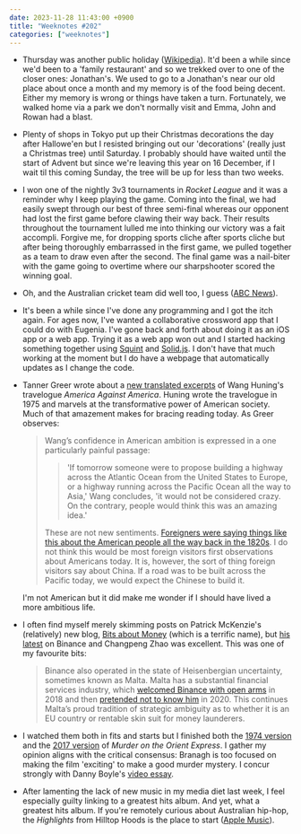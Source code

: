 ```yaml
---
date: 2023-11-28 11:43:00 +0900
title: "Weeknotes #202"
categories: ["weeknotes"]
---
```


- Thursday was another public holiday ([Wikipedia](https://en.wikipedia.org/wiki/Labor_Thanksgiving_Day)). It'd been a while since we'd been to a 'family restaurant' and so we trekked over to one of the closer ones: Jonathan's. We used to go to a Jonathan's near our old place about once a month and my memory is of the food being decent. Either my memory is wrong or things have taken a turn. Fortunately, we walked home via a park we don't normally visit and Emma, John and Rowan had a blast.

- Plenty of shops in Tokyo put up their Christmas decorations the day after Hallowe'en but I resisted bringing out our 'decorations' (really just a Christmas tree) until Saturday. I probably should have waited until the start of Advent but since we're leaving this year on 16 December, if I wait til this coming Sunday, the tree will be up for less than two weeks.

- I won one of the nightly 3v3 tournaments in _Rocket League_ and it was a reminder why I keep playing the game. Coming into the final, we had easily swept through our best of three semi-final whereas our opponent had lost the first game before clawing their way back. Their results throughout the tournament lulled me into thinking our victory was a fait accompli. Forgive me, for dropping sports cliche after sports cliche but after being thoroughly embarrassed in the first game, we pulled together as a team to draw even after the second. The final game was a nail-biter with the game going to overtime where our sharpshooter scored the winning goal.

- Oh, and the Australian cricket team did well too, I guess ([ABC News](https://www.abc.net.au/news/2023-11-19/live-updates-cricket-world-cup-final-india-vs-australia/103124084)).

- It's been a while since I've done any programming and I got the itch again. For ages now, I've wanted a collaborative crossword app that I could do with Eugenia. I've gone back and forth about doing it as an iOS app or a web app. Trying it as a web app won out and I started hacking something together using [Squint](https://github.com/squint-cljs/squint) and [Solid.js](https://www.solidjs.com). I don't have that much working at the moment but I do have a webpage that automatically updates as I change the code.

- Tanner Greer wrote about a [new translated excerpts](https://scholars-stage.org/wang-huning-and-the-eternal-return-to-1975/) of Wang Huning's travelogue _America Against America_. Huning wrote the travelogue in 1975 and marvels at the transformative power of American society. Much of that amazement makes for bracing reading today. As Greer observes:
  
  > Wang’s confidence in American ambition is expressed in a one particularly painful passage:
  >
  > > 'If tomorrow someone were to propose building a highway across the Atlantic Ocean from the United States to Europe, or a highway running across the Pacific Ocean all the way to Asia,' Wang concludes, 'it would not be considered crazy. On the contrary, people would think this was an amazing idea.'
  >
  > These are not new sentiments. [Foreigners were saying things like this about the American people all the way back in the 1820s](https://www.palladiummag.com/2023/03/30/a-school-of-strength-and-character/). I do not think this would be most foreign visitors first observations about Americans today. It is, however, the sort of thing foreign visitors say about China. If a road was to be built across the Pacific today, we would expect the Chinese to build it.

  I'm not American but it did make me wonder if I should have lived a more ambitious life.

- I often find myself merely skimming posts on Patrick McKenzie's (relatively) new blog, [Bits about Money](https://www.bitsaboutmoney.com) (which is a terrific name), but [his latest](https://www.bitsaboutmoney.com/archive/bond-villain-compliance-strategy/) on Binance and Changpeng Zhao was excellent. This was one of my favourite bits:

  > Binance also operated in the state of Heisenbergian uncertainty, sometimes known as Malta. Malta has a substantial financial services industry, which [welcomed Binance with open arms](https://www.reuters.com/article/finance-crypto-currency-binance/special-report-crypto-giant-binance-kept-weak-money-laundering-checks-even-as-it-promised-tougher-compliance-documents-show-idUSL8N2U065F/) in 2018 and then [pretended not to know him](https://www.mfsa.mt/news-item/public-statement-2020/) in 2020. This continues Malta’s proud tradition of strategic ambiguity as to whether it is an EU country or rentable skin suit for money launderers.

- I watched them both in fits and starts but I finished both the [1974 version](https://letterboxd.com/pyrmont/film/murder-on-the-orient-express/) and the [2017 version](https://letterboxd.com/pyrmont/film/murder-on-the-orient-express-2017/) of _Murder on the Orient Express_. I gather my opinion aligns with the critical consensus: Branagh is too focused on making the film 'exciting' to make a good murder mystery. I concur strongly with Danny Boyle's [video essay](https://www.youtube.com/watch?v=jFGx9Xt0EEk).

- After lamenting the lack of new music in my media diet last week, I feel especially guilty linking to a greatest hits album. And yet, what a greatest hits album. If you're remotely curious about Australian hip-hop, the _Highlights_ from Hilltop Hoods is the place to start ([Apple Music](https://music.apple.com/us/album/the-highlights/1715218916)).
